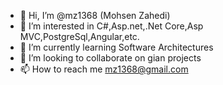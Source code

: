 - 👋 Hi, I’m @mz1368 (Mohsen Zahedi)
- 👀 I’m interested in C#,Asp.net,.Net Core,Asp MVC,PostgreSql,Angular,etc.
- 🌱 I’m currently learning Software Architectures
- 💞️ I’m looking to collaborate on gian projects
- 📫 How to reach me mz1368@gmail.com

<!---
mz1368/mz1368 is a ✨ special ✨ repository because its `README.md` (this file) appears on your GitHub profile.
You can click the Preview link to take a look at your changes.
--->
